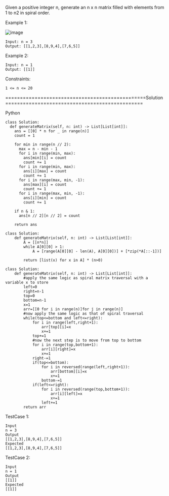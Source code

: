 Given a positive integer n, generate an n x n matrix filled with elements from 1 to n2 in spiral order.

 

Example 1:

![image](https://github.com/Pughal/leetcode_solutions/assets/22728867/53b71df4-3895-44cd-afaf-2c00eb56b68b)

```
Input: n = 3
Output: [[1,2,3],[8,9,4],[7,6,5]]
```

Example 2:
```
Input: n = 1
Output: [[1]]
```

Constraints:
```
1 <= n <= 20
```

================================================Solution===============================================

Python

```
class Solution:
  def generateMatrix(self, n: int) -> List[List[int]]:
    ans = [[0] * n for _ in range(n)]
    count = 1

    for min in range(n // 2):
      max = n - min - 1
      for i in range(min, max):
        ans[min][i] = count
        count += 1
      for i in range(min, max):
        ans[i][max] = count
        count += 1
      for i in range(max, min, -1):
        ans[max][i] = count
        count += 1
      for i in range(max, min, -1):
        ans[i][min] = count
        count += 1

    if n & 1:
      ans[n // 2][n // 2] = count

    return ans
```

```
class Solution:
    def generateMatrix(self, n: int) -> List[List[int]]:
        A = [[n*n]]
        while A[0][0] > 1:
            A = [range(A[0][0] - len(A), A[0][0])] + [*zip(*A[::-1])]

        return [list(x) for x in A] * (n>0)
```

```
class Solution:
    def generateMatrix(self, n: int) -> List[List[int]]:
        #apply the same logic as spiral matrix traversal with a variable x to store
        left=0
        right=n-1
        top=0
        bottom=n-1
        x=1
        arr=[[0 for i in range(n)]for j in range(n)]
        #now apply the same logic as that of spiral traversal 
        while(top<=bottom and left<=right):
            for i in range(left,right+1):
                arr[top][i]=x
                x+=1
            top+=1
            #now the next step is to move from top to bottom
            for i in range(top,bottom+1):
                arr[i][right]=x
                x+=1
            right-=1
            if(top<=bottom):
                for i in reversed(range(left,right+1)):
                    arr[bottom][i]=x
                    x+=1
                bottom-=1
            if(left<=right):
                for i in reversed(range(top,bottom+1)):
                    arr[i][left]=x
                    x+=1
                left+=1
        return arr
```

TestCase 1:
```
Input
n = 3
Output
[[1,2,3],[8,9,4],[7,6,5]]
Expected
[[1,2,3],[8,9,4],[7,6,5]]
```

TestCase 2:
```
Input
n = 1
Output
[[1]]
Expected
[[1]]
```
